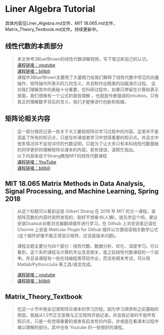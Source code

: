 # Liner Algebra Tutorial
具体内容见Liner_Algebra.md文件、MIT 18.065.md文件、Matrix_Theory_Textbook.md文件。持续更新中。

## 线性代数的本质部分
>本文参考3Blue1Brown的线性代数讲解视频，写下笔记和自己的认识。<br>
[课程链接：youtube](https://www.youtube.com/watch?v=fNk_zzaMoSs&list=PLZHQObOWTQDPD3MizzM2xVFitgF8hE_ab)<br>
[课程链接：bilibili](https://www.bilibili.com/video/BV1s4411S78P?from=search&seid=12604659975522241651)<br>
>课程中3Blue1Brown主要用了大量精力给我们解释了线性代数中常见的向量操作、矩阵操作所表示的几何含义，并且制作出精美的动画演示过程。
这对我们理解其中的奥秘十分重要，在科研过程中，如果只停留在计算和表示层面，我们很难有一个公式的直观理解
，也就是作者强调的intuition。只有真正的理解数字背后的含义，我们才能够进行创新和拓展。

## 矩阵论相关内容
>这一部分我将记录一些关于大三暑假矩阵论学习过程中的内容。这里并不是涵盖了所有的知识点，只是在听课或者学习中觉得重要的知识点。并且文中很多情况并不呈现详尽的代数证明，只是为了让大多只有本科线性代数基础的同学更好的理解矩阵论课本的内容。若有错误，请帮忙指出。<br>
以下内容来自于Strang教授MIT的线性代数课程<br>
[课程链接：YouTube](https://www.youtube.com/watch?v=YeznlKTrpmU&list=PL6839449936471E0C&index=1)<br>
[课程链接：bilibili](https://www.bilibili.com/video/BV1zx411g7gq?p=1)

## MIT 18.065 Matrix Methods in Data Analysis, Signal Processing, and Machine Learning, Spring 2018
>从这个标题可以看到这是 Gilbert Strang 在 2018 年 MIT 的又一课程，查矩阵范数的内容时突然发现的，刚好不想看书(人懒)，就先学这个吧。建议安装Dualsub谷歌浏览器翻译插件进行学习。在 Github 上浏览该笔记请在 Chorme 上安装 MathJax Plugin for Github 插件以方便阅读相关数学公式(这个插件好像不能正常显示矩阵，应该是版本问题)。<br>

>课程主题主要分为四个部分：线性代数、数据分析、优化、深度学习。可以看到，这个系列课程与计算机专业息息相关，是之前线性代数课程的一个延申。并且该课程有一些在线编程类项目作业，而没有期末考试，可以用 Matlab/Python/Julia 等工具/语言完成。

>[课程链接：youtube](https://www.youtube.com/watch?v=Cx5Z-OslNWE&list=PLUl4u3cNGP63oMNUHXqIUcrkS2PivhN3k)<br>
>[课程链接：bilibili](https://www.bilibili.com/video/BV1a7411M7wH?from=search&seid=8237555853259877337)

## Matrix_Theory_Textbook
>在这一小节中我会记录矩阵论课本的学习历程。因为学习顺序和之前基础的原因，我就从1.3节正交变换与正交矩阵开始记录。并且我记录的不是所有知识点，只是一些觉得重要的或者有启发性的内容，亦或是在看课本过程中难以理解的部分。其中也有 Youtube 的一些很好的课程。